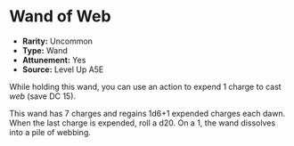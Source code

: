 
# Wand of Web

* **Rarity:** Uncommon
* **Type:** Wand
* **Attunement:** Yes
* **Source:** Level Up A5E


While holding this wand, you can use an action to expend 1 charge to cast _web_ (save DC 15).

This wand has 7 charges and regains 1d6+1 expended charges each dawn. When the last charge is expended, roll a d20\. On a 1, the wand dissolves into a pile of webbing.
